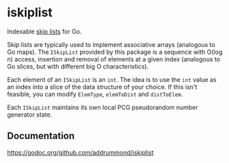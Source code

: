 # iskiplist

Indexable
[skip lists](https://en.wikipedia.org/wiki/Skip_list) for Go.

Skip lists are typically used to implement associative arrays (analogous to Go
maps). The `ISkipList` provided by this package is a sequence with O(log n)
access, insertion and removal of elements at a given index (analogous to Go
slices, but with different big O characteristics).

Each element of an `ISkipList` is an `int`. The idea is to use the `int` value
as an index into a slice of the data structure of your choice. If this isn't
feasible, you can modify `ElemType`, `elemToDist` and `distToElem`.

Each `ISkipList` maintains its own local PCG pseudorandom number generator
state.

## Documentation

https://godoc.org/github.com/addrummond/iskiplist